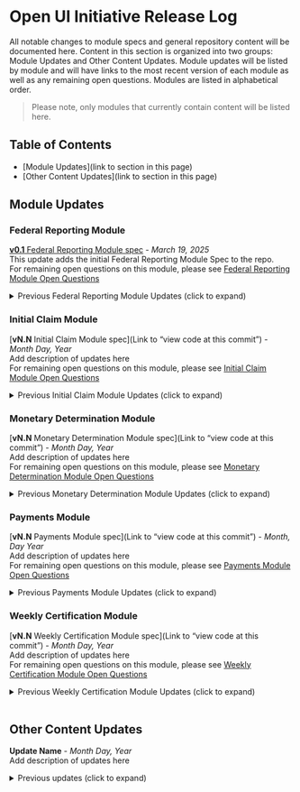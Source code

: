 # Open UI Initiative Release Log
All notable changes to module specs and general repository content will be documented here. Content in this section is organized into two groups: Module Updates and Other Content Updates. Module updates will be listed by module and will have links to the most recent version of each module as well as any remaining open questions. Modules are listed in alphabetical order.
>Please note, only modules that currently contain content will be listed here. 

## Table of Contents

 - [Module Updates](link to section in this page)
 - [Other Content Updates](link to section in this page)


## Module Updates

### Federal Reporting Module

[**v0.1** Federal Reporting Module spec](https://github.com/NASWA-OpenUI/Open-UI-Framework/blob/main/Module%20Documentation/Federal%20Reporting%20Module/Federal%20Reporting%20Module%20Open%20Questions.md) - *March 19, 2025*<br>
This update adds the initial Federal Reporting Module Spec to the repo. <br>
For remaining open questions on this module, please see [Federal Reporting Module Open Questions](https://github.com/NASWA-OpenUI/Open-UI-Framework/blob/main/Module%20Documentation/Federal%20Reporting%20Module/Federal%20Reporting%20Module%20Open%20Questions.md)

<details> <summary>Previous Federal Reporting Module Updates (click to expand)</summary><br>
 <!--the line below needs to be empty!-->
 
[**vN.N** Federal Reporting Module Spec](https://github.com/NASWA-OpenUI/Open-UI-Framework/blob/main/Module%20Documentation/Federal%20Reporting%20Module/Federal%20Reporting%20Module%20Open%20Questions.md) - *Month Day, Year*<br>
Add description of updates here <br>
For remaining open questions on this module, please see [Federal Reporting Module Open Questions](https://github.com/NASWA-OpenUI/Open-UI-Framework/blob/main/Module%20Documentation/Federal%20Reporting%20Module/Federal%20Reporting%20Module%20Open%20Questions.md)<br>
</details>


### Initial Claim Module

[**vN.N** Initial Claim Module spec](Link to “view code at this commit”) - *Month Day, Year*<br>
Add description of updates here <br>
For remaining open questions on this module, please see [Initial Claim Module Open Questions](https://github.com/NASWA-OpenUI/Open-UI-Framework/blob/main/Module%20Documentation/Initial%20Claim%20Module/Initial%20Claim%20Module%20Open%20Questions.md)<br>



<details> <summary>Previous Initial Claim Module Updates (click to expand)</summary><br>
<!--the line below needs to be empty!-->

[**vN.N** Initial Claim Module Spec](Link to “view code at this commit”) - *Month Day, Year*<br>
Add description of updates here <br>
For remaining open questions on this module, please see [Initial Claim Module Open Questions](https://github.com/NASWA-OpenUI/Open-UI-Framework/blob/main/Module%20Documentation/Initial%20Claim%20Module/Initial%20Claim%20Module%20Open%20Questions.md)<br>
</details>


### Monetary Determination Module

[**vN.N** Monetary Determination Module spec](Link to “view code at this commit”) - *Month Day, Year*<br>
Add description of updates here <br>
For remaining open questions on this module, please see [Monetary Determination Module Open Questions](https://github.com/NASWA-OpenUI/Open-UI-Framework/blob/main/Module%20Documentation/Monetary%20Determination%20Module/Monetary%20Determination%20Module%20Open%20Questions.md)


<details> <summary>Previous Monetary Determination Module Updates (click to expand)</summary><br>
 <!--the line below needs to be empty!-->

[**vN.N** Monetary Determination Module Spec](Link to “view code at this commit”) - *Month Day, Year*<br>
Add description of updates here <br>
For remaining open questions on this module, please see [Monetary Determination Module Open Questions](https://github.com/NASWA-OpenUI/Open-UI-Framework/blob/main/Module%20Documentation/Monetary%20Determination%20Module/Monetary%20Determination%20Module%20Open%20Questions.md)<br>
</details>


### Payments Module
[**vN.N** Payments Module spec](Link to “view code at this commit”) - *Month, Day Year*<br>
Add description of updates here <br>
For remaining open questions on this module, please see [Payments Module Open Questions](https://github.com/NASWA-OpenUI/Open-UI-Framework/blob/main/Module%20Documentation/Federal%20Reporting%20Module/Federal%20Reporting%20Module%20Open%20Questions.md)


 
<details> <summary>Previous Payments Module Updates (click to expand)</summary><br>
 <!--the line below needs to be empty!-->
 
[**vN.N** Payments Module Spec](Link to “view code at this commit”) - *Month Day, Year*<br>
Add description of updates here <br>
For remaining open questions on this module, please see [Payments Module Open Questions](https://github.com/NASWA-OpenUI/Open-UI-Framework/blob/main/Module%20Documentation/Federal%20Reporting%20Module/Federal%20Reporting%20Module%20Open%20Questions.md)<br>
</details>


### Weekly Certification Module

[**vN.N** Weekly Certification Module spec](Link to “view code at this commit”) - *Month Day, Year*<br>
Add description of updates here <br>
For remaining open questions on this module, please see [Weekly Certification Module Open Questions](https://github.com/NASWA-OpenUI/Open-UI-Framework/blob/main/Module%20Documentation/Payments%20Module/Payments%20Module%20Open%20Questions.md)


<details> <summary>Previous Weekly Certification Module Updates (click to expand)</summary><br>
 <!--the line below needs to be empty!-->
 
[**vN.N** Weekly Certification Module Spec](Link to “view code at this commit”) - *Month Day, Year*<br>
Add description of updates here <br>
For remaining open questions on this module, please see [Weekly Certification Module Open Questions](https://github.com/NASWA-OpenUI/Open-UI-Framework/blob/main/Module%20Documentation/Payments%20Module/Payments%20Module%20Open%20Questions.md)<br>
</details>

<br>

## Other Content Updates

**Update Name** - *Month Day, Year*<br>
Add description of updates here



<details> <summary>Previous updates (click to expand)</summary><br>
  <!--the line below needs to be empty!-->
 
**Update Name** - *Month Day, Year*
Add description of updates here
</details>

